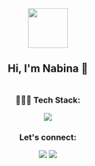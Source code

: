 <div align="center">
  <img style="margin: 0" src="https://i.giphy.com/media/v1.Y2lkPTc5MGI3NjExaGNvemczOGt4YzQ2MGtuZmttcjhxaWNuNjdheTJ0N3pobnNkYm51ayZlcD12MV9pbnRlcm5hbF9naWZfYnlfaWQmY3Q9Zw/aEwLTJvYxwo1L09oyP/giphy.gif" width="80">
  
  ## Hi, I'm Nabina 👋

  <img src="https://komarev.com/ghpvc/?username=nabi987&color=FF8A8A" alt=""/>
  
  ### 👩🏻‍💻 Tech Stack:
  <img src="https://skillicons.dev/icons?i=ruby,rails,python,js,html,css">

  ### Let's connect:
 <a href="https://www.linkedin.com/in/nabinapurja/"><img src="https://img.shields.io/badge/LinkedIn-blue?logo=linkedin&logoColor=white&style=flat"></a>
 <a href="https://www.linkedin.com/in/nabinapurja/"><img src="https://img.shields.io/badge/Webpage-FF8A8A?style=flat"></a>
</div>


